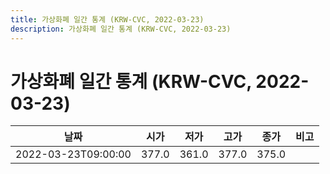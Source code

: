 ```yaml
---
title: 가상화폐 일간 통계 (KRW-CVC, 2022-03-23)
description: 가상화폐 일간 통계 (KRW-CVC, 2022-03-23)
---
```


가상화폐 일간 통계 (KRW-CVC, 2022-03-23)
===

|날짜|시가|저가|고가|종가|비고|
|--|--|--|--|--|--|
|2022-03-23T09:00:00|377.0|361.0|377.0|375.0|    |
